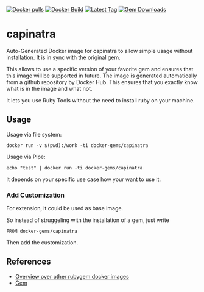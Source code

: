 [![Docker pulls](https://img.shields.io/docker/pulls/rubygem/capinatra.svg)](https://hub.docker.com/r/rubygem/capinatra/)
[![Docker Build](https://img.shields.io/docker/automated/rubygem/capinatra.svg)](https://hub.docker.com/r/rubygem/capinatra/)
[![Latest Tag](https://img.shields.io/github/tag/docker-rubygem/capinatra.svg)](https://hub.docker.com/r/rubygem/capinatra/)
[![Gem Downloads](https://img.shields.io/gem/dt/capinatra.svg)](https://rubygems.org/gems/capinatra/)
# capinatra

Auto-Generated Docker image for capinatra to allow simple usage without installation.
It is in sync with the original gem.

This allows to use a specific version of your favorite gem and ensures that this image will be supported in future.
The image is generated automatically from a github repository by Docker Hub.
This ensures that you exactly know what is in the image and what not.

It lets you use Ruby Tools without the need to install ruby on your machine.

## Usage

Usage via file system:

`docker run -v $(pwd):/work -ti docker-gems/capinatra`

Usage via Pipe:

`echo "test" | docker run -ti docker-gems/capinatra`

It depends on your specific use case how your want to use it.

### Add Customization

For extension, it could be used as base image.

So instead of struggeling with the installation of a gem, just write

`FROM docker-gems/capinatra`

Then add the customization.

## References

 - [Overview over other rubygem docker images](https://github.com/thinkbot/docker-rubygem)
 - [Gem](https://rubygems.org/gems/capinatra/)
